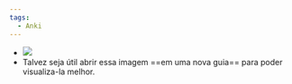 ```yaml
---
tags:
  - Anki
---
```


+ ![](https://i.imgur.com/vf6cGpX.png)
+ Talvez seja útil abrir essa imagem ==em uma nova guia== para poder visualiza-la melhor.
